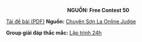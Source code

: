 **<center>NGUỒN: Free Contest 50</center>**

[Tải đề bài (PDF)](/statements/2274/TABLE.pdf)
**Nguồn:** [Chuyên Sơn La Online Judge](http://csloj.ddns.net/)

**Group giải đáp thắc mắc:** [Lập trình 24h](https://www.facebook.com/groups/1386904321519984)